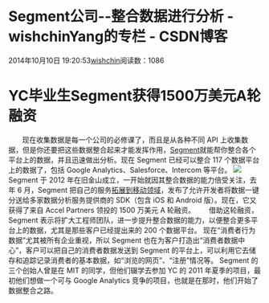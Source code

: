 # Segment公司--整合数据进行分析 - wishchinYang的专栏 - CSDN博客
2014年10月10日 19:20:53[wishchin](https://me.csdn.net/wishchin)阅读数：1086
# YC毕业生Segment获得1500万美元A轮融资
       现在收集数据是每一个公司的必修课了，而且是从各种不同 API 上收集数据，但是你还要把这些数据整合起来才能发挥作用，[Segment](https://segment.com)就能帮你整合各个平台上的数据，并且迅速做出分析。现在 Segment 已经可以整合 117 个数据平台上的数据了，包括 Google Analytics、Salesforce、Intercom 等平台。
![](http://a.36krcnd.com/photo/2014/d9691b6cbf2af5b004240cf2d88437e4.png)
      Segment 于 2012 年在旧金山成立，一开始就因其整合数据的能力倍受关注，去年 6 月，Segment 把自己的服务[拓展到移动领域](http://www.36kr.com/p/203776.html)，发布了允许开发者将数据一键分送给多家数据分析服务提供商的 SDK（包含 iOS 和 Android 版）。现在，它又获得了来自 Accel Partners 领投的 1500 万美元 A 轮融资。
      借助这轮融资，Segment 表示将扩大工程师团队，进一步提升整合数据的能力，以便整合更多平台上的数据，尤其是那些客户已经提出来的 200 个数据平台。
现在“消费者行为数据”尤其被所有企业重视，所以 Segment 也在为客户打造出“消费者数据中心”，客户可以把自己的消费者数据发送到 Segment 的平台上，可以利用它去储存和追踪记录消费者的基本数据，如“浏览的网页”、“注册”情况等。
Segment 的三个创始人曾是在 MIT 的同学，但他们辍学去参加 YC 的 2011 年夏季的项目，最初他们想做一个可与 Google Analytics 竞争的项目，也就是在那时，他们开始了数据整合之路。
